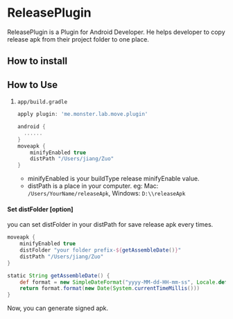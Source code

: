 # ReleasePlugin

ReleasePlugin is a Plugin for Android Developer. He helps developer to copy release apk from their project folder to one place.

## How to install

## How to Use

1. `app/build.gradle`

   ```groovy
   apply plugin: 'me.monster.lab.move.plugin'

   android {
     ......
   }
   moveapk {
       minifyEnabled true
       distPath "/Users/jiang/Zuo"
   }
   ```

   - minifyEnabled
      is your buildType release minifyEnable value.
   - distPath
     is a place in your computer. eg: Mac: `/Users/YourName/releaseApk`, Windows: `D:\\releaseApk`

#### Set distFolder [option]

you can set distFolder in your distPath for save release apk every times.

```groovy
moveapk {
    minifyEnabled true
    distFolder "your folder prefix-${getAssembleDate()}"
    distPath "/Users/jiang/Zuo"
}

static String getAssembleDate() {
    def format = new SimpleDateFormat("yyyy-MM-dd-HH-mm-ss", Locale.default)
    return format.format(new Date(System.currentTimeMillis()))
}
```

Now, you can generate signed apk.